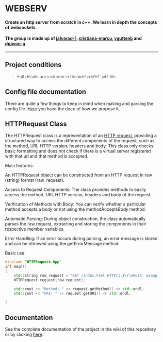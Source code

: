 # WEBSERV

#### Create an http server from scratch in c++. We learn in depth the concepts of websockets.

#### The group is made up of [jalvarad-1](https://github.com/jalvarad-1), [cristiana-marcu](https://github.com/cristiana-marcu), [vguttenb](https://github.com/Gutten42) and [dpavon-g](https://github.com/dpavon-g).

---

## Project conditions

> Full details are included in the `WebServPDF.pdf` file.

## Config file documentation

There are quite a few things to keep in mind when making and parsing the config file. [Here](https://github.com/dpavon-g/WebServ/blob/master/docu/configFile.md) you have the docu of how we propose it.

## HTTPRequest Class
The HTTPRequest class is a representation of an [HTTP request](https://developer.mozilla.org/en-US/docs/Web/HTTP/Messages#http_requests), providing a structured way to access the different components of the request, such as the method, URI, HTTP version, headers and body. This class only checks basic formatting and does not check if there is a virtual server registered with that uri and that method is accepted.

Main features:

An HTTPRequest object can be constructed from an HTTP request in raw (string) format (raw_request).

Access to Request Components: The class provides methods to easily access the method, URI, HTTP version, headers and body of the request.

Verification of Methods with Body: You can verify whether a particular method accepts a body or not using the methodAcceptsBody method.

Automatic Parsing: During object construction, the class automatically parses the raw request, extracting and storing the components in their respective member variables.

Error Handling: If an error occurs during parsing, an error message is stored and can be retrieved using the getErrorMessage method.

Basic use:
```c++
#include "HTTPRequest.hpp"
int main()
{
    std::string raw_request = "GET /index.html HTTP/1.1\r\nHost: example.com\r\n\r\n";
    HTTPRequest request(raw_request);

    std::cout << "Method: " << request.getMethod() << std::endl;
    std::cout << "URI: " << request.getURI() << std::endl;
    ...
}
```

## Documentation

See the complete documentation of the project in the wiki of this repository or by clicking [here]().

